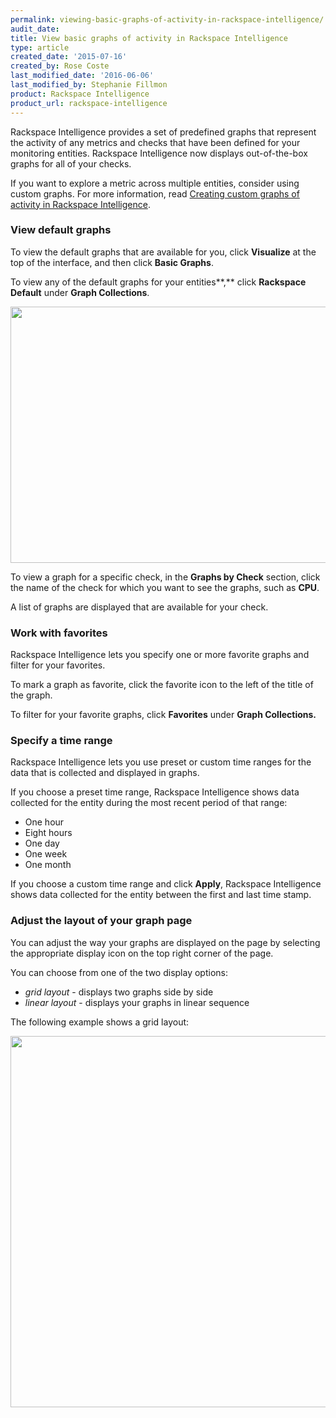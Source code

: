 ```yaml
---
permalink: viewing-basic-graphs-of-activity-in-rackspace-intelligence/
audit_date:
title: View basic graphs of activity in Rackspace Intelligence
type: article
created_date: '2015-07-16'
created_by: Rose Coste
last_modified_date: '2016-06-06'
last_modified_by: Stephanie Fillmon
product: Rackspace Intelligence
product_url: rackspace-intelligence
---
```


Rackspace Intelligence provides a set of predefined graphs that
represent the activity of any metrics and checks that have been defined
for your monitoring entities. Rackspace Intelligence now displays
out-of-the-box graphs for all of your checks.

If you want to explore a metric across multiple entities, consider using
custom graphs. For more information, read [Creating custom graphs of activity in Rackspace Intelligence](/how-to/creating-custom-graphs-of-activity-in-rackspace-intelligence).

### View default graphs

To view the default graphs that are available for you, click
**Visualize** at the top of the interface, and then click **Basic
Graphs**.

To view any of the default graphs for your entities**,** click
**Rackspace Default** under **Graph Collections**.

<img src="{% asset_path rackspace-intelligence/viewing-basic-graphs-of-activity-in-rackspace-intelligence/BG_Default.1.png %}" width="656" height="410" />

To view a graph for a specific check, in the **Graphs by Check**
section, click the name of the check for which you want to see the
graphs, such as **CPU**.

A list of graphs are displayed that are available for your check.

### Work with favorites

Rackspace Intelligence lets you specify one or more favorite graphs and
filter for your favorites.

To mark a graph as favorite, click the favorite icon to the left of the
title of the graph.

To filter for your favorite graphs, click **Favorites** under **Graph
Collections.**

### Specify a time range

Rackspace Intelligence lets you use preset or custom time ranges for the
data that is collected and displayed in graphs.

If you choose a preset time range, Rackspace Intelligence shows data
collected for the entity during the most recent period of that range:

-   One hour
-   Eight hours
-   One day
-   One week
-   One month

If you choose a custom time range and click **Apply**, Rackspace
Intelligence shows data collected for the entity between the first and
last time stamp.

### Adjust the layout of your graph page

You can adjust the way your graphs are displayed on the page by
selecting the appropriate display icon on the top right corner of the
page.

You can choose from one of the two display options:

-   *grid layout* - displays two graphs side by side
-   *linear layout* - displays your graphs in linear sequence

The following example shows a grid layout:

<img src="{% asset_path rackspace-intelligence/viewing-basic-graphs-of-activity-in-rackspace-intelligence/gridlayout.png %}" width="765" height="594" />
